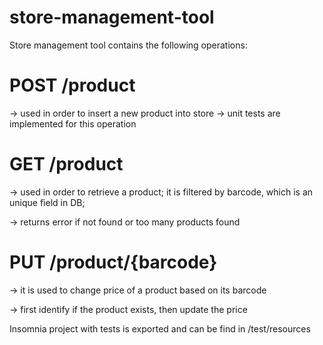 # store-management-tool

Store management tool contains the following operations:

# POST /product 

-> used in order to insert a new product into store
-> unit tests are implemented for this operation

# GET /product

-> used in order to retrieve a product; it is filtered by barcode, which is an unique field in DB; 

-> returns error if not found or too many products found

# PUT /product/{barcode}

-> it is used to change price of a product based on its barcode

-> first identify if the product exists, then update the price


Insomnia project with tests is exported and can be find in /test/resources
